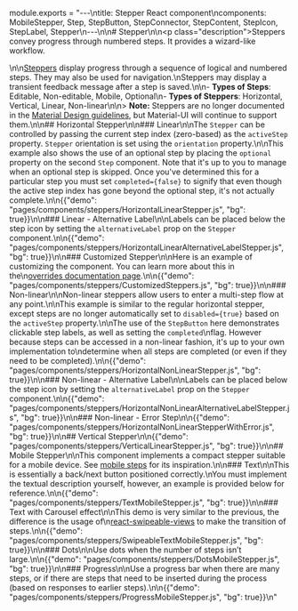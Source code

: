 module.exports = "---\ntitle: Stepper React component\ncomponents: MobileStepper, Step, StepButton, StepConnector, StepContent, StepIcon, StepLabel, Stepper\n---\n\n# Stepper\n\n<p class=\"description\">Steppers convey progress through numbered steps. It provides a wizard-like workflow.</p>\n\n[Steppers](https://material.io/archive/guidelines/components/steppers.html) display progress through a sequence of logical and numbered steps. They may also be used for navigation.\nSteppers may display a transient feedback message after a step is saved.\n\n- **Types of Steps**: Editable, Non-editable, Mobile, Optional\n- **Types of Steppers**: Horizontal, Vertical, Linear, Non-linear\n\n> **Note:** Steppers are no longer documented in the [Material Design guidelines](https://material.io/), but Material-UI will continue to support them.\n\n## Horizontal Stepper\n\n### Linear\n\nThe `Stepper` can be controlled by passing the current step index (zero-based) as the `activeStep` property. `Stepper` orientation is set using the `orientation` property.\n\nThis example also shows the use of an optional step by placing the `optional` property on the second `Step` component. Note that it's up to you to manage when an optional step is skipped. Once you've determined this for a particular step you must set `completed={false}` to signify that even though the active step index has gone beyond the optional step, it's not actually complete.\n\n{{\"demo\": \"pages/components/steppers/HorizontalLinearStepper.js\", \"bg\": true}}\n\n### Linear - Alternative Label\n\nLabels can be placed below the step icon by setting the `alternativeLabel` prop on the `Stepper` component.\n\n{{\"demo\": \"pages/components/steppers/HorizontalLinearAlternativeLabelStepper.js\", \"bg\": true}}\n\n### Customized Stepper\n\nHere is an example of customizing the component. You can learn more about this in the\n[overrides documentation page](/customization/components/).\n\n{{\"demo\": \"pages/components/steppers/CustomizedSteppers.js\", \"bg\": true}}\n\n### Non-linear\n\nNon-linear steppers allow users to enter a multi-step flow at any point.\n\nThis example is similar to the regular horizontal stepper, except steps are no longer automatically set to `disabled={true}` based on the `activeStep` property.\n\nThe use of the `StepButton` here demonstrates clickable step labels, as well as setting the `completed`\nflag. However because steps can be accessed in a non-linear fashion, it's up to your own implementation to\ndetermine when all steps are completed (or even if they need to be completed).\n\n{{\"demo\": \"pages/components/steppers/HorizontalNonLinearStepper.js\", \"bg\": true}}\n\n### Non-linear - Alternative Label\n\nLabels can be placed below the step icon by setting the `alternativeLabel` prop on the `Stepper` component.\n\n{{\"demo\": \"pages/components/steppers/HorizontalNonLinearAlternativeLabelStepper.js\", \"bg\": true}}\n\n### Non-linear - Error Step\n\n{{\"demo\": \"pages/components/steppers/HorizontalNonLinearStepperWithError.js\", \"bg\": true}}\n\n## Vertical Stepper\n\n{{\"demo\": \"pages/components/steppers/VerticalLinearStepper.js\", \"bg\": true}}\n\n## Mobile Stepper\n\nThis component implements a compact stepper suitable for a mobile device. See [mobile steps](https://material.io/archive/guidelines/components/steppers.html#steppers-types-of-steps) for its inspiration.\n\n### Text\n\nThis is essentially a back/next button positioned correctly.\nYou must implement the textual description yourself, however, an example is provided below for reference.\n\n{{\"demo\": \"pages/components/steppers/TextMobileStepper.js\", \"bg\": true}}\n\n### Text with Carousel effect\n\nThis demo is very similar to the previous, the difference is the usage of\n[react-swipeable-views](https://github.com/oliviertassinari/react-swipeable-views) to make the transition of steps.\n\n{{\"demo\": \"pages/components/steppers/SwipeableTextMobileStepper.js\", \"bg\": true}}\n\n### Dots\n\nUse dots when the number of steps isn’t large.\n\n{{\"demo\": \"pages/components/steppers/DotsMobileStepper.js\", \"bg\": true}}\n\n### Progress\n\nUse a progress bar when there are many steps, or if there are steps that need to be inserted during the process (based on responses to earlier steps).\n\n{{\"demo\": \"pages/components/steppers/ProgressMobileStepper.js\", \"bg\": true}}\n"